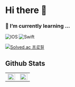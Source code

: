 <h1> Hi there 👋</h1>

### 🌱 I’m currently learning ...
![IOS](https://img.shields.io/badge/iOS-000000?style=for-the-badge&logo=ios&logoColor=white) ![Swift](https://img.shields.io/badge/swift-F54A2A?style=for-the-badge&logo=swift&logoColor=white) 

[![Solved.ac
프로필](http://mazassumnida.wtf/api/mini/generate_badge?boj=jml)](https://solved.ac/jml)

<h2>Github Stats</h2>

<!-- ![Anurag's GitHub stats](https://github-readme-stats.vercel.app/api?username=jeongmin-l&show_icons=true&theme=highcontrast) [![Top Langs](https://github-readme-stats.vercel.app/api/top-langs/?username=jeongmin-l&layout=compact)](https://github.com/jeongmin-l/github-readme-stats) -->

<table><tr><td valign="top" width="50%">

<img src="https://github-readme-stats.vercel.app/api?username=jeongmin-l&show_icons=true&count_private=true&hide_border=true" align="left" style="width: 100%" />

</td><td valign="top" width="50%">

<img src="https://github-readme-stats.vercel.app/api/top-langs/?username=jeongmin-l&hide_border=true&layout=compact&hide=Python" align="left" style="width: 100%" />

</td></tr></table>  

<br/> 






<!--
**jeongmin-l/jeongmin-l** is a ✨ _special_ ✨ repository because its `README.md` (this file) appears on your GitHub profile.

Here are some ideas to get you started:

- 🔭 I’m currently working on ...

- 👯 I’m looking to collaborate on ...
- 🤔 I’m looking for help with ...
- 💬 Ask me about ...
- 📫 How to reach me: ...
- 😄 Pronouns: ...
- ⚡ Fun fact: ...



<h1 align="center">Hi 👋, I'm 정민</h1>
<h3 align="center">iOS developer from South Korea</h3>

- 🌱 I’m currently learning **iOS, swift**

- 📫 How to reach me **lj845854@gmail.com**

<h3 align="left">Connect with me:</h3>
<p align="left">
</p>

<h3 align="left">Languages and Tools:</h3>
<p align="left"> <a href="https://developer.apple.com/swift/" target="_blank" rel="noreferrer"> <img src="https://raw.githubusercontent.com/devicons/devicon/master/icons/swift/swift-original.svg" alt="swift" width="40" height="40"/> </a> <a href="https://www.python.org" target="_blank" rel="noreferrer"> <img src="https://raw.githubusercontent.com/devicons/devicon/master/icons/python/python-original.svg" alt="python" width="40" height="40"/> </a> <a href="https://www.java.com" target="_blank" rel="noreferrer"> <img src="https://raw.githubusercontent.com/devicons/devicon/master/icons/java/java-original.svg" alt="java" width="40" height="40"/> </a></p>

-->
